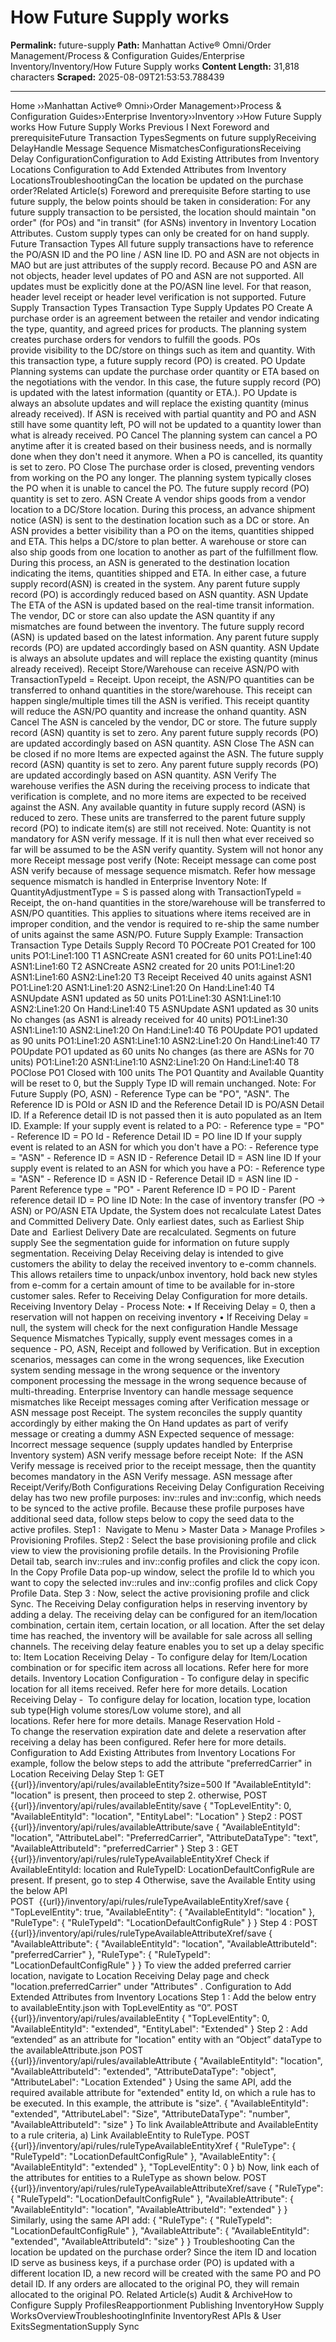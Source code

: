 # How Future Supply works

**Permalink:** future-supply
**Path:** Manhattan Active® Omni/Order Management/Process & Configuration Guides/Enterprise Inventory/Inventory/How Future Supply works
**Content Length:** 31,818 characters
**Scraped:** 2025-08-09T21:53:53.788439

---

Home ››Manhattan Active® Omni››Order Management››Process & Configuration Guides››Enterprise Inventory››Inventory ››How Future Supply works How Future Supply Works Previous I Next Foreword and prerequisiteFuture Transaction TypesSegments on future supplyReceiving DelayHandle Message Sequence MismatchesConfigurationsReceiving Delay ConfigurationConfiguration to Add Existing Attributes from Inventory Locations Configuration to Add Extended Attributes from Inventory LocationsTroubleshootingCan the location be updated on the purchase order?Related Article(s) Foreword and prerequisite Before starting to use future supply, the below points should be taken in consideration: For any future supply transaction to be persisted, the location should maintain "on order" (for POs) and "in transit" (for ASNs) inventory in Inventory Location Attributes. Custom supply types can only be created for on hand supply. Future Transaction Types All future supply transactions have to reference the PO/ASN ID and the PO line / ASN line ID. PO and ASN are not objects in MAO but are just attributes of the supply record. Because PO and ASN are not objects, header level updates of PO and ASN are not supported. All updates must be explicitly done at the PO/ASN line level. For that reason, header level receipt or header level verification is not supported. Future Supply Transaction Types Transaction Type Supply Updates PO Create A purchase order is an agreement between the retailer and vendor indicating the type, quantity, and agreed prices for products. The planning system creates purchase orders for vendors to fulfill the goods. POs provide visibility to the DC/store on things such as item and quantity. With this transaction type, a future supply record (PO) is created. PO Update Planning systems can update the purchase order quantity or ETA based on the negotiations with the vendor. In this case, the future supply record (PO) is updated with the latest information (quantity or ETA.). PO Update is always an absolute updates and will replace the existing quantity (minus already received). If ASN is received with partial quantity and PO and ASN still have some quantity left, PO will not be updated to a quantity lower than what is already received. PO Cancel The planning system can cancel a PO anytime after it is created based on their business needs, and is normally done when they don't need it anymore. When a PO is cancelled, its quantity is set to zero. PO Close The purchase order is closed, preventing vendors from working on the PO any longer. The planning system typically closes the PO when it is unable to cancel the PO. The future supply record (PO) quantity is set to zero. ASN Create A vendor ships goods from a vendor location to a DC/Store location. During this process, an advance shipment notice (ASN) is sent to the destination location such as a DC or store. An ASN provides a better visibility than a PO on the items, quantities shipped and ETA. This helps a DC/store to plan better. A warehouse or store can also ship goods from one location to another as part of the fulfillment flow. During this process, an ASN is generated to the destination location indicating the items, quantities shipped and ETA. In either case, a future supply record(ASN) is created in the system. Any parent future supply record (PO) is accordingly reduced based on ASN quantity. ASN Update The ETA of the ASN is updated based on the real-time transit information. The vendor, DC or store can also update the ASN quantity if any mismatches are found between the inventory. The future supply record (ASN) is updated based on the latest information. Any parent future supply records (PO) are updated accordingly based on ASN quantity. ASN Update is always an absolute updates and will replace the existing quantity (minus already received). Receipt Store/Warehouse can receive ASN/PO with TransactionTypeId = Receipt. Upon receipt, the ASN/PO quantities can be transferred to onhand quantities in the store/warehouse. This receipt can happen single/multiple times till the ASN is verified. This receipt quantity will reduce the ASN/PO quantity and increase the onhand quantity. ASN Cancel The ASN is canceled by the vendor, DC or store. The future supply record (ASN) quantity is set to zero. Any parent future supply records (PO) are updated accordingly based on ASN quantity. ASN Close The ASN can be closed if no more Items are expected against the ASN. The future supply record (ASN) quantity is set to zero. Any parent future supply records (PO) are updated accordingly based on ASN quantity. ASN Verify The warehouse verifies the ASN during the receiving process to indicate that verification is complete, and no more items are expected to be received against the ASN. Any available quantity in future supply record (ASN) is reduced to zero. These units are transferred to the parent future supply record (PO) to indicate item(s) are still not received. Note: Quantity is not mandatory for ASN verify message. If it is null then what ever received so far will be assumed to be the ASN verify quantity. System will not honor any more Receipt message post verify (Note: Receipt message can come post ASN verify because of message sequence mismatch. Refer how message sequence mismatch is handled in Enterprise Inventory Note: If QuantityAdjustmentType = S is passed along with TransactionTypeId = Receipt, the on-hand quantities in the store/warehouse will be transferred to ASN/PO quantities. This applies to situations where items received are in improper condition, and the vendor is required to re-ship the same number of units against the same ASN/PO. Future Supply Example: Transaction Transaction Type Details Supply Record T0 POCreate PO1 Created for 100 units PO1:Line1:100 T1 ASNCreate ASN1 created for 60 units PO1:Line1:40 ASN1:Line1:60 T2 ASNCreate ASN2 created for 20 units PO1:Line1:20 ASN1:Line1:60 ASN2:Line1:20 T3 Receipt Received 40 units against ASN1 PO1:Line1:20 ASN1:Line1:20 ASN2:Line1:20 On Hand:Line1:40 T4 ASNUpdate ASN1 updated as 50 units PO1:Line1:30 ASN1:Line1:10 ASN2:Line1:20 On Hand:Line1:40 T5 ASNUpdate ASN1 updated as 30 units No changes (as ASN1 is already received for 40 units) PO1:Line1:30 ASN1:Line1:10 ASN2:Line1:20 On Hand:Line1:40 T6 POUpdate PO1 updated as 90 units PO1:Line1:20 ASN1:Line1:10 ASN2:Line1:20 On Hand:Line1:40 T7 POUpdate PO1 updated as 60 units No changes (as there are ASNs for 70 units) PO1:Line1:20 ASN1:Line1:10 ASN2:Line1:20 On Hand:Line1:40 T8 POClose PO1 Closed with 100 units The PO1 Quantity and Available Quantity will be reset to 0, but the Supply Type ID will remain unchanged. Note: For Future Supply (PO, ASN) - Reference Type can be "PO", "ASN". The Reference ID is POId or ASN ID and the Reference Detail ID is PO/ASN Detail ID. If a Reference detail ID is not passed then it is auto populated as an Item ID. Example: If your supply event is related to a PO: - Reference type = "PO" - Reference ID = PO Id - Reference Detail ID = PO line ID If your supply event is related to an ASN for which you don't have a PO: - Reference type = "ASN" - Reference ID = ASN ID - Reference Detail ID = ASN line ID If your supply event is related to an ASN for which you have a PO: - Reference type = "ASN" - Reference ID = ASN ID - Reference Detail ID = ASN line ID - Parent Reference type = "PO" - Parent Reference ID = PO ID - Parent reference detail ID = PO line ID Note: In the case of inventory transfer (PO -> ASN) or PO/ASN ETA Update, the System does not recalculate Latest Dates and Committed Delivery Date. Only earliest dates, such as Earliest Ship Date and  Earliest Delivery Date are recalculated. Segments on future supply See the segmentation guide for information on future supply segmentation. Receiving Delay Receiving delay is intended to give customers the ability to delay the received inventory to e-comm channels. This allows retailers time to unpack/unbox inventory, hold back new styles from e-comm for a certain amount of time to be available for in-store customer sales. Refer to Receiving Delay Configuration for more details. Receiving Inventory Delay - Process Note: • If Receiving Delay = 0, then a reservation will not happen on receiving inventory • If Receiving Delay = null, the system will check for the next configuration Handle Message Sequence Mismatches Typically, supply event messages comes in a sequence - PO, ASN, Receipt and followed by Verification. But in exception scenarios, messages can come in the wrong sequences, like Execution system sending message in the wrong sequence or the inventory component processing the message in the wrong sequence because of multi-threading. Enterprise Inventory can handle message sequence mismatches like Receipt messages coming after Verification message or ASN message post Receipt. The system reconciles the supply quantity accordingly by either making the On Hand updates as part of verify message or creating a dummy ASN Expected sequence of message: Incorrect message sequence (supply updates handled by Enterprise Inventory system) ASN verify message before receipt Note:  If the ASN Verify message is received prior to the receipt message, then the quantity becomes mandatory in the ASN Verify message. ASN message after Receipt/Verify/Both Configurations Receiving Delay Configuration Receiving delay has two new profile purposes: inv::rules and inv::config, which needs to be synced to the active profile. Because these profile purposes have additional seed data, follow steps below to copy the seed data to the active profiles. Step1 :  Navigate to Menu > Master Data > Manage Profiles > Provisioning Profiles. Step2 : Select the base provisioning profile and click view to view the provisioning profile details. In the Provisioning Profile Detail tab, search inv::rules and inv::config profiles and click the copy icon. In the Copy Profile Data pop-up window, select the profile Id to which you want to copy the selected inv::rules and inv::config profiles and click Copy Profile Data. Step 3 : Now, select the active provisioning profile and click Sync. The Receiving Delay configuration helps in reserving inventory by adding a delay. The receiving delay can be configured for an item/location combination, certain item, certain location, or all location. After the set delay time has reached, the inventory will be available for sale across all selling channels. The receiving delay feature enables you to set up a delay specific to: Item Location Receiving Delay - To configure delay for Item/Location combination or for specific item across all locations. Refer here for more details. Inventory Location Configuration - To configure delay in specific location for all items received. Refer here for more details. Location Receiving Delay -  To configure delay for location, location type, location sub type(High volume stores/Low volume store), and all locations. Refer here for more details. Manage Reservation Hold - To change the reservation expiration date and delete a reservation after receiving a delay has been configured. Refer here for more details. Configuration to Add Existing Attributes from Inventory Locations For example, follow the below steps to add the attribute "preferredCarrier" in Location Receiving Delay Step 1: GET {{url}}/inventory/api/rules/availableEntity?size=500 If "AvailableEntityId": "location" is present, then proceed to step 2. otherwise, POST {{url}}/inventory/api/rules/availableEntity/save { "TopLevelEntity": 0, "AvailableEntityId": "location", "EntityLabel": "Location" } Step2 : POST {{url}}/inventory/api/rules/availableAttribute/save { "AvailableEntityId": "location", "AttributeLabel": "PreferredCarrier", "AttributeDataType": "text", "AvailableAttributeId": "preferredCarrier" } Step 3 : GET  {{url}}/inventory/api/rules/ruleTypeAvailableEntityXref Check if AvailableEntityId: location and RuleTypeID: LocationDefaultConfigRule are present. If present, go to step 4 Otherwise, save the Available Entity using the below API POST  {{url}}/inventory/api/rules/ruleTypeAvailableEntityXref/save { "TopLevelEntity": true, "AvailableEntity": { "AvailableEntityId": "location" }, "RuleType": { "RuleTypeId": "LocationDefaultConfigRule" } } Step 4 : POST {{url}}/inventory/api/rules/ruleTypeAvailableAttributeXref/save { "AvailableAttribute": { "AvailableEntityId": "location", "AvailableAttributeId": "preferredCarrier" }, "RuleType": { "RuleTypeId": "LocationDefaultConfigRule" } } To view the added preferred carrier location, navigate to Location Receiving Delay page and check "location.preferredCarrier" under "Attributes" . Configuration to Add Extended Attributes from Inventory Locations Step 1 : Add the below entry to availableEntity.json with TopLevelEntity as “0”. POST {{url}}/inventory/api/rules/availableEntity { "TopLevelEntity": 0, "AvailableEntityId": "extended", "EntityLabel": "Extended" } Step 2 : Add “extended” as an attribute for "location" entity with an “Object” dataType to the availableAttribute.json POST {{url}}/inventory/api/rules/availableAttribute { "AvailableEntityId": "location", "AvailableAttributeId": "extended", "AttributeDataType": "object", "AttributeLabel": "Location Extended" } Using the same API, add the required available attribute for "extended" entity Id, on which a rule has to be executed. In this example, the attribute is "size". { "AvailableEntityId": "extended", "AttributeLabel": "Size", "AttributeDataType": "number", "AvailableAttributeId": "size" } To link AvailableAttribute and AvailableEntity to a rule criteria, a) Link AvailableEntity to RuleType. POST {{url}}/inventory/api/rules/ruleTypeAvailableEntityXref { "RuleType": { "RuleTypeId": "LocationDefaultConfigRule" }, "AvailableEntity": { "AvailableEntityId": "extended" }, "TopLevelEntity": 0 } b) Now, link each of the attributes for entities to a RuleType as shown below. POST {{url}}/inventory/api/rules/ruleTypeAvailableAttributeXref/save { "RuleType": { "RuleTypeId": "LocationDefaultConfigRule" }, "AvailableAttribute": { "AvailableEntityId": "location", "AvailableAttributeId": "extended" } } Similarly, using the same API add: { "RuleType": { "RuleTypeId": "LocationDefaultConfigRule" }, "AvailableAttribute": { "AvailableEntityId": "extended", "AvailableAttributeId": "size" } } Troubleshooting Can the location be updated on the purchase order? Since the item ID and location ID serve as business keys, if a purchase order (PO) is updated with a different location ID, a new record will be created with the same PO and PO detail ID. If any orders are allocated to the original PO, they will remain allocated to the original PO. Related Article(s) Audit & ArchiveHow to Configure Supply ProfilesReapportionment Publishing InventoryHow Supply WorksOverviewTroubleshootingInfinite InventoryRest APIs & User ExitsSegmentationSupply Sync